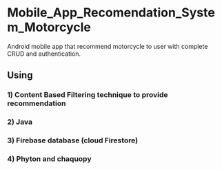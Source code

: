 # Mobile_App_Recomendation_System_Motorcycle
Android mobile app that recommend motorcycle to user with complete CRUD and authentication.

##  Using
### 1) Content Based Filtering technique to provide recommendation
### 2) Java
### 3) Firebase database (cloud Firestore)
### 4) Phyton and chaquopy
